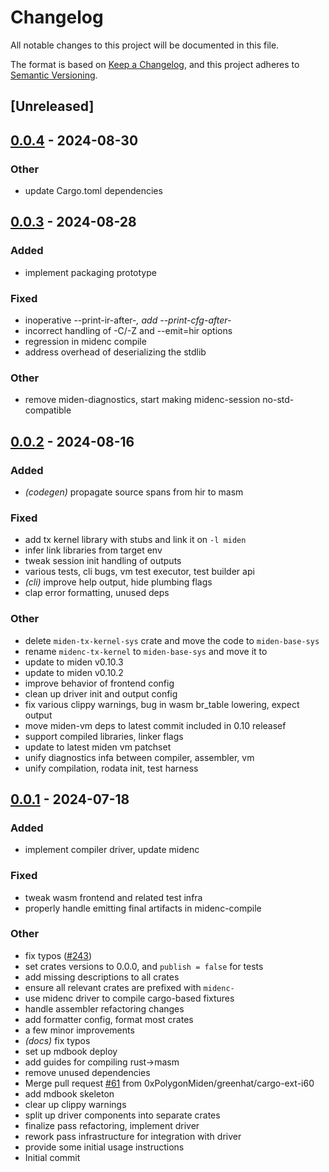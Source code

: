 # Changelog
All notable changes to this project will be documented in this file.

The format is based on [Keep a Changelog](https://keepachangelog.com/en/1.0.0/),
and this project adheres to [Semantic Versioning](https://semver.org/spec/v2.0.0.html).

## [Unreleased]

## [0.0.4](https://github.com/0xPolygonMiden/compiler/compare/midenc-session-v0.0.3...midenc-session-v0.0.4) - 2024-08-30

### Other
- update Cargo.toml dependencies

## [0.0.3](https://github.com/0xPolygonMiden/compiler/compare/midenc-session-v0.0.2...midenc-session-v0.0.3) - 2024-08-28

### Added
- implement packaging prototype

### Fixed
- inoperative --print-ir-after-*, add --print-cfg-after-*
- incorrect handling of -C/-Z and --emit=hir options
- regression in midenc compile
- address overhead of deserializing the stdlib

### Other
- remove miden-diagnostics, start making midenc-session no-std-compatible

## [0.0.2](https://github.com/0xPolygonMiden/compiler/compare/midenc-session-v0.0.1...midenc-session-v0.0.2) - 2024-08-16

### Added
- *(codegen)* propagate source spans from hir to masm

### Fixed
- add tx kernel library with stubs and link it on `-l miden`
- infer link libraries from target env
- tweak session init handling of outputs
- various tests, cli bugs, vm test executor, test builder api
- *(cli)* improve help output, hide plumbing flags
- clap error formatting, unused deps

### Other
- delete `miden-tx-kernel-sys` crate and move the code to `miden-base-sys`
- rename `midenc-tx-kernel` to `miden-base-sys` and move it to
- update to miden v0.10.3
- update to miden v0.10.2
- improve behavior of frontend config
- clean up driver init and output config
- fix various clippy warnings, bug in wasm br_table lowering, expect output
- move miden-vm deps to latest commit included in 0.10 releasef
- support compiled libraries, linker flags
- update to latest miden vm patchset
- unify diagnostics infa between compiler, assembler, vm
- unify compilation, rodata init, test harness

## [0.0.1](https://github.com/0xPolygonMiden/compiler/compare/midenc-session-v0.0.0...midenc-session-v0.0.1) - 2024-07-18

### Added
- implement compiler driver, update midenc

### Fixed
- tweak wasm frontend and related test infra
- properly handle emitting final artifacts in midenc-compile

### Other
- fix typos ([#243](https://github.com/0xPolygonMiden/compiler/pull/243))
- set crates versions to 0.0.0, and `publish = false` for tests
- add missing descriptions to all crates
- ensure all relevant crates are prefixed with `midenc-`
- use midenc driver to compile cargo-based fixtures
- handle assembler refactoring changes
- add formatter config, format most crates
- a few minor improvements
- *(docs)* fix typos
- set up mdbook deploy
- add guides for compiling rust->masm
- remove unused dependencies
- Merge pull request [#61](https://github.com/0xPolygonMiden/compiler/pull/61) from 0xPolygonMiden/greenhat/cargo-ext-i60
- add mdbook skeleton
- clear up clippy warnings
- split up driver components into separate crates
- finalize pass refactoring, implement driver
- rework pass infrastructure for integration with driver
- provide some initial usage instructions
- Initial commit
